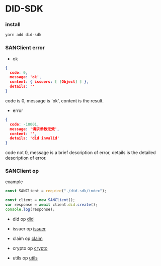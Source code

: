 # DID-SDK

### install

```sh
yarn add did-sdk
```

### SANClient error

- ok

``` json
{
  code: 0,
  message: 'ok',
  content: { issuers: [ [Object] ] },
  details: ''
}
```

code is 0, message is 'ok', content is the result.

- error

``` json
{
  code: -10001,
  message: '请求参数无效',
  content: '',
  details: 'did invalid'
}
```

code not 0, message is a brief description of error, details is the detailed description of error.

### SANClient op
example
```js
const SANClient = require("./did-sdk/index");

const client = new SANClient();
var response = await client.did.create();
console.log(response);
```

- did op
[did](doc/did.md)

- issuer op
[issuer](doc/issuer.md)

- claim op
[claim](doc/claim.md)

- crypto op
[crypto](doc/crypto.md)

- utils op
[utils](doc/utils.md)

